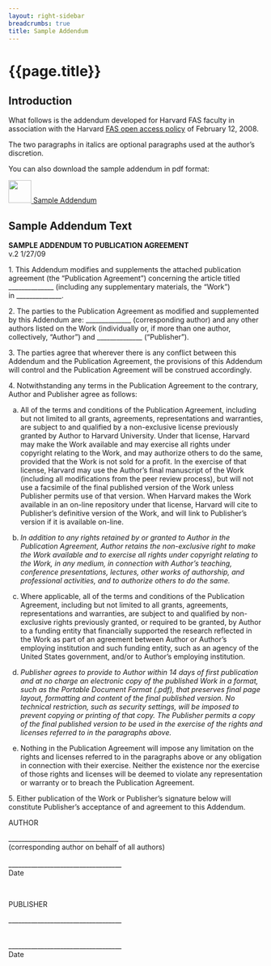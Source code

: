 ```yaml
---
layout: right-sidebar
breadcrumbs: true
title: Sample Addendum
---
```

<h1 id="top" tabindex="-1" class="after-breadcrumb">{{page.title}}</h1>
<h2 class="sr-only">Introduction</h2>

What follows is the addendum developed for Harvard FAS faculty in association with the Harvard [FAS open access policy]({{site.base.url}}/policies/FAS/) of February 12, 2008. 

The two paragraphs in italics are optional paragraphs used at the author’s discretion.

You can also download the sample addendum in pdf format:

<a href="{{site.baseurl}}/assets/files/sample_addendum_0.pdf"><img aria-hidden="true" src="{{site.baseurl}}/assets/img/pdf-icon.png" height="45"> Sample Addendum </a>

<section class="letter">
<h2 class="sr-only">Sample Addendum Text</h2>

<p class="text-center">
    <strong>SAMPLE ADDENDUM TO PUBLICATION AGREEMENT</strong>
    <br>v.2&nbsp;1/27/09&nbsp;
</p>

<p>1.   This Addendum modifies and supplements the attached publication agreement (the “Publication Agreement”) concerning the article titled ______________ (including any supplementary materials, the “Work”) in&nbsp;______________.</p>
<p>2.   The parties to the Publication Agreement as modified and supplemented by this Addendum are: ______________ (corresponding author) and any other authors listed on the Work (individually or, if more than one author, collectively, “Author”) and ______________&nbsp;(“Publisher”).</p>
<p>3.   The parties agree that wherever there is any conflict between this Addendum and the Publication Agreement, the provisions of this Addendum will control and the Publication Agreement will be construed&nbsp;accordingly.</p>
<p>4.   Notwithstanding any terms in the Publication Agreement to the contrary, Author and Publisher agree as&nbsp;follows:</p>

<ol style="list-style-type: lower-alpha;">

<li>
    <p>All of the terms and conditions of the Publication Agreement, including but not limited to all grants, agreements, representations and warranties, are subject to and qualified by a non-exclusive license previously granted by Author to Harvard University. Under that license, Harvard may make the Work available and may exercise all rights under copyright relating to the Work, and may authorize others to do the same, provided that the Work is not sold for a profit. In the exercise of that license, Harvard may use the Author’s final manuscript of the Work (including all modifications from the peer review process), but will not use a facsimile of the final published version of the Work unless Publisher permits use of that version. When Harvard makes the Work available in an on-line repository under that license, Harvard will cite to Publisher’s definitive version of the Work, and will link to Publisher’s version if it is available&nbsp;on-line.</p>
</li>
<li>
    <p><em>In addition to any rights retained by or granted to Author in the Publication Agreement, Author retains the non-exclusive right to make the Work available and to exercise all rights under copyright relating to the Work, in any medium, in connection with Author’s teaching, conference presentations, lectures, other works of authorship, and professional activities, and to authorize others to do the&nbsp;same.</em></p>
</li>
<li>
    <p>Where applicable, all of the terms and conditions of the Publication Agreement, including but not limited to all grants, agreements, representations and warranties, are subject to and qualified by non-exclusive rights previously granted, or required to be granted, by Author to a funding entity that financially supported the research reflected in the Work as part of an agreement between Author or Author’s employing institution and such funding entity, such as an agency of the United States government, and/or to Author’s employing&nbsp;institution.</p>
</li>
<li>
    <p><em>Publisher agrees to provide to Author within 14 days of first publication and at no charge an electronic copy of the published Work in a format, such as the Portable Document Format (.pdf), that preserves final page layout, formatting and content of the final published version. No technical restriction, such as security settings, will be imposed to prevent copying or printing of that copy. The Publisher permits a copy of the final published version to be used in the exercise of the rights and licenses referred to in the paragraphs&nbsp;above.</em></p>
</li>
<li>
    <p>Nothing in the Publication Agreement will impose any limitation on the rights and licenses referred to in the paragraphs above or any obligation in connection with their exercise. Neither the existence nor the exercise of those rights and licenses will be deemed to violate any representation or warranty or to breach the Publication&nbsp;Agreement.</p>
</li>
</ol>

<p>5.&nbsp;Either publication of the Work or Publisher’s signature below will constitute Publisher’s acceptance of and agreement to this&nbsp;Addendum.</p>

<p>AUTHOR</p>
<p>__________________________________<br>(corresponding author on behalf of all authors)<br><br>___________________________________ <br>Date</p>
<p>&nbsp;</p>
<p>PUBLISHER</p>
<p>___________________________________<br><br><br>___________________________________&nbsp;<br>Date</p>

</section>
